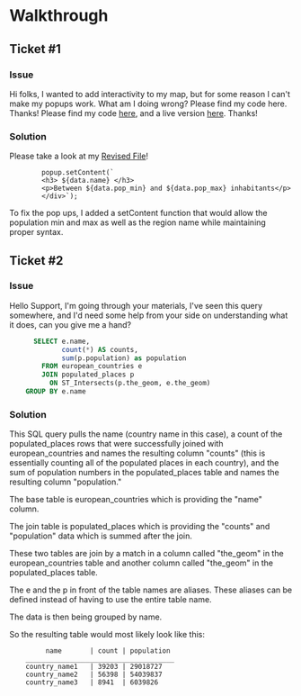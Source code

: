 # Walkthrough

## Ticket #1

### Issue

Hi folks,
I wanted to add interactivity to my map, but for some reason I can't make my popups work. What am I doing wrong? Please find my code here. Thanks!
Please find my code [here](https://gist.github.com/pablomoniz/51568ba2dbfdba51ecfe35904e361a07#file-index-html), and a live version [here](https://bl.ocks.org/pablomoniz/raw/51568ba2dbfdba51ecfe35904e361a07). Thanks!

### Solution

Please take a look at my [Revised File](https://github.com/summert21/CARTO-skills-test/blob/master/Support-Tickets/PopUpFix.html)!

``` 
        popup.setContent(`
        <h3> ${data.name} </h3>
        <p>Between ${data.pop_min} and ${data.pop_max} inhabitants</p>
        </div>`);
```

To fix the pop ups, I added a setContent function that would allow the population min and max as well as the region name while maintaining proper syntax.

## Ticket #2

### Issue

Hello Support,
I'm going through your materials, I've seen this query somewhere, and I'd need some help from your side on understanding what it does, can you give me a hand?

```sql
      SELECT e.name,
             count(*) AS counts,
             sum(p.population) as population
        FROM european_countries e
        JOIN populated_places p
          ON ST_Intersects(p.the_geom, e.the_geom)
    GROUP BY e.name
``` 

### Solution

This SQL query pulls the name (country name in this case), a count of the populated_places rows that were successfully joined with european_countries and names the resulting column "counts" (this is essentially counting all of the populated places in each country), and the sum of population numbers in the populated_places table and names the resulting column "population."

The base table is european_countries which is providing the "name" column.

The join table is populated_places which is providing the "counts" and "population" data which is summed after the join.

These two tables are join by a match in a column called "the_geom" in the european_countries table and another column called "the_geom" in the populated_places table.

The e and the p in front of the table names are aliases. These aliases can be defined instead of having to use the entire table name.

The data is then being grouped by name.

So the resulting table would most likely look like this:

             name       | count | population
        _____________________________________
        country_name1   | 39203 | 29018727
        country_name2   | 56398 | 54039837
        country_name3   | 8941  | 6039826

